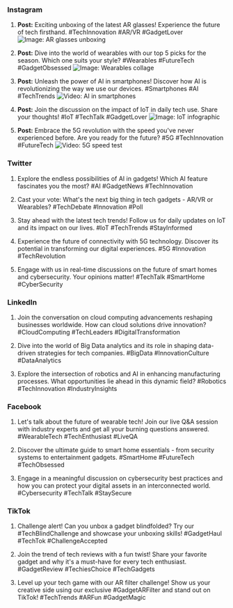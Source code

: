 ### Instagram
1. **Post:** Exciting unboxing of the latest AR glasses! Experience the future of tech firsthand. #TechInnovation #AR/VR #GadgetLover
   ![Image: AR glasses unboxing](image_link)
   
2. **Post:** Dive into the world of wearables with our top 5 picks for the season. Which one suits your style? #Wearables #FutureTech #GadgetObsessed
   ![Image: Wearables collage](image_link)
   
3. **Post:** Unleash the power of AI in smartphones! Discover how AI is revolutionizing the way we use our devices. #Smartphones #AI #TechTrends
   ![Video: AI in smartphones](video_link)
   
4. **Post:** Join the discussion on the impact of IoT in daily tech use. Share your thoughts! #IoT #TechTalk #GadgetLover
   ![Image: IoT infographic](image_link)
   
5. **Post:** Embrace the 5G revolution with the speed you've never experienced before. Are you ready for the future? #5G #TechInnovation #FutureTech
   ![Video: 5G speed test](video_link)

### Twitter
1. Explore the endless possibilities of AI in gadgets! Which AI feature fascinates you the most? #AI #GadgetNews #TechInnovation
   
2. Cast your vote: What's the next big thing in tech gadgets - AR/VR or Wearables? #TechDebate #Innovation #Poll
   
3. Stay ahead with the latest tech trends! Follow us for daily updates on IoT and its impact on our lives. #IoT #TechTrends #StayInformed
   
4. Experience the future of connectivity with 5G technology. Discover its potential in transforming our digital experiences. #5G #Innovation #TechRevolution
   
5. Engage with us in real-time discussions on the future of smart homes and cybersecurity. Your opinions matter! #TechTalk #SmartHome #CyberSecurity

### LinkedIn
1. Join the conversation on cloud computing advancements reshaping businesses worldwide. How can cloud solutions drive innovation? #CloudComputing #TechLeaders #DigitalTransformation
   
2. Dive into the world of Big Data analytics and its role in shaping data-driven strategies for tech companies. #BigData #InnovationCulture #DataAnalytics
   
3. Explore the intersection of robotics and AI in enhancing manufacturing processes. What opportunities lie ahead in this dynamic field? #Robotics #TechInnovation #IndustryInsights

### Facebook
1. Let's talk about the future of wearable tech! Join our live Q&A session with industry experts and get all your burning questions answered. #WearableTech #TechEnthusiast #LiveQA
   
2. Discover the ultimate guide to smart home essentials - from security systems to entertainment gadgets. #SmartHome #FutureTech #TechObsessed
   
3. Engage in a meaningful discussion on cybersecurity best practices and how you can protect your digital assets in an interconnected world. #Cybersecurity #TechTalk #StaySecure

### TikTok
1. Challenge alert! Can you unbox a gadget blindfolded? Try our #TechBlindChallenge and showcase your unboxing skills! #GadgetHaul #TechTok #ChallengeAccepted
   
2. Join the trend of tech reviews with a fun twist! Share your favorite gadget and why it's a must-have for every tech enthusiast. #GadgetReview #TechiesChoice #TechGadgets
   
3. Level up your tech game with our AR filter challenge! Show us your creative side using our exclusive #GadgetARFilter and stand out on TikTok! #TechTrends #ARFun #GadgetMagic